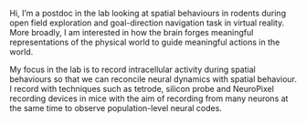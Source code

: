 Hi, I’m a postdoc in the lab looking at spatial behaviours in rodents during open field exploration and goal-direction navigation task in virtual reality. More broadly, I am interested in how the brain forges meaningful representations of the physical world to guide meaningful actions in the world.

My focus in the lab is to record intracellular activity during spatial behaviours so that we can reconcile neural dynamics with spatial behaviour. I record with techniques such as tetrode, silicon probe and NeuroPixel recording devices in mice with the aim of recording from many neurons at the same time to observe population-level neural codes.
